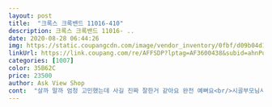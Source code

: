 ```yaml
---
layout: post 
title:  "크록스 크록밴드 11016-410" 
description: 크록스 크록밴드 11016- ..
date: 2020-08-28 06:44:26 
img: https://static.coupangcdn.com/image/vendor_inventory/0fbf/d09b04d12f0f0c33019d581fae02363e243d00dca444be13cbd6d89a7e14.jpg 
linkUrl: https://link.coupang.com/re/AFFSDP?lptag=AF3600438&subid=ahnPublicAsk&pageKey=1341792488&itemId=2382298248&vendorItemId=70897821138&traceid=V0-113-b3caa95bad2991bd 
categories: [1007] 
color: 35B62C 
price: 23500 
author: Ask View Shop 
cont:  "살까 말까 엄청 고민했는데 사길 진짜 잘한거 같아요 완전 예뻐요<br/>시골부모님사드렸어요<br/>전에 신으시던게 낡아서  같은거로 새주문입니다<br/>한치수 크게 신는게 좋을듯 하네요<br/>" 
---
```

